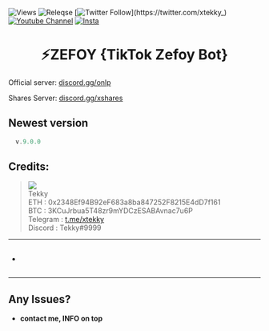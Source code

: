 ![Views](https://img.shields.io/github/commit-activity/y/xtekky/zefoy)
![Releqse](https://img.shields.io/github/v/release/xtekky/zefoy?include_prereleases)
[![Twitter Follow](https://img.shields.io/twitter/follow/_R1bang_.svg?style=social&label=xtekky_)](https://twitter.com/xtekky_) 
[![Youtube Channel](https://img.shields.io/youtube/channel/subscribers/UCVCxigi4I9fTuIxTlM9amtA?style=social)](https://www.youtube.com/channel/UC6JZx44gSD6-X_8xZoTMXUg)
[![Insta](https://img.shields.io/twitter/follow/lol_kris?label=Instagram&logo=instagram&logoColor=red&style=social)](https://instagram.com/xtekky)

<h1 align="center">⚡ZEFOY {TikTok Zefoy Bot}</h1>

Official server: [discord.gg/onlp](https://discord.gg/onlp)

Shares Server: [discord.gg/xshares](https://discord.gg/xshares)

## Newest version
```js
  v.9.0.0 
```

##  Credits:
 > [![](https://cdn.discordapp.com/avatars/719864492514738226/a_5de73a96793f9b0b3cbbafc2efc25ec7.gif?size=100)](https://github.com/xtekky) <br>Tekky
 <br>ETH : 0x2348Ef94B92eF683a8ba847252F8215E4dD7f161
 <br>BTC : 3KCuJrbua5T48zr9mYDCzESABAvnac7u6P
 <br>Telegram : [t.me/xtekky](https://t.me/xtekky)
 <br>Discord : Tekky#9999
----
## 
- ### 
_______
## Any Issues?
- **contact me, INFO on top**

